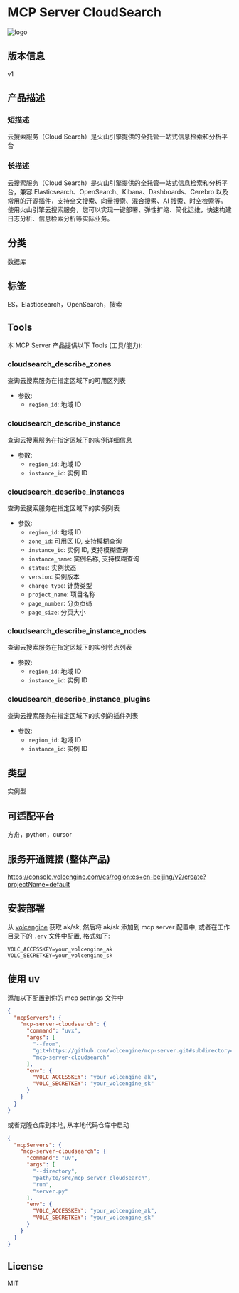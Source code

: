 # MCP Server CloudSearch
![logo](https://lf3-beecdn.bytetos.com/obj/ies-fe-bee-upload/bee_prod/biz_950/tos_001a90b5ba5d5b64368e897baa96a824.png)

## 版本信息
v1

## 产品描述
### 短描述
云搜索服务（Cloud Search）是火山引擎提供的全托管一站式信息检索和分析平台

### 长描述
云搜索服务（Cloud Search）是火山引擎提供的全托管一站式信息检索和分析平台，兼容 Elasticsearch、OpenSearch、Kibana、Dashboards、Cerebro 以及常用的开源插件，支持全文搜索、向量搜索、混合搜索、AI 搜索、时空检索等。使用火山引擎云搜索服务，您可以实现一键部署、弹性扩缩、简化运维，快速构建日志分析、信息检索分析等实际业务。

## 分类
数据库

## 标签
ES，Elasticsearch，OpenSearch，搜索

## Tools
本 MCP Server 产品提供以下 Tools (工具/能力):
### cloudsearch_describe_zones
查询云搜索服务在指定区域下的可用区列表
- 参数:
  - `region_id`: 地域 ID

### cloudsearch_describe_instance
查询云搜索服务在指定区域下的实例详细信息
- 参数:
  - `region_id`: 地域 ID
  - `instance_id`: 实例 ID

### cloudsearch_describe_instances
查询云搜索服务在指定区域下的实例列表
- 参数:
  - `region_id`: 地域 ID
  - `zone_id`: 可用区 ID, 支持模糊查询
  - `instance_id`: 实例 ID, 支持模糊查询
  - `instance_name`: 实例名称, 支持模糊查询
  - `status`: 实例状态
  - `version`: 实例版本
  - `charge_type`: 计费类型
  - `project_name`: 项目名称
  - `page_number`: 分页页码
  - `page_size`: 分页大小

### cloudsearch_describe_instance_nodes
查询云搜索服务在指定区域下的实例节点列表
- 参数:
  - `region_id`: 地域 ID
  - `instance_id`: 实例 ID

### cloudsearch_describe_instance_plugins
查询云搜索服务在指定区域下的实例的插件列表
- 参数:
  - `region_id`: 地域 ID
  - `instance_id`: 实例 ID

## 类型
实例型

## 可适配平台  
方舟，python，cursor

## 服务开通链接 (整体产品)
https://console.volcengine.com/es/region:es+cn-beijing/v2/create?projectName=default

## 安装部署  
从 [volcengine](https://www.volcengine.com/docs/6291/65568) 获取 ak/sk, 然后将 ak/sk 添加到 mcp server 配置中, 或者在工作目录下的 `.env` 文件中配置, 格式如下:
```shell
VOLC_ACCESSKEY=your_volcengine_ak
VOLC_SECRETKEY=your_volcengine_sk
```

## 使用 uv
添加以下配置到你的 mcp settings 文件中
```json
{
  "mcpServers": {
    "mcp-server-cloudsearch": {
      "command": "uvx",
      "args": [
        "--from",
        "git+https://github.com/volcengine/mcp-server.git#subdirectory=server/mcp_server_cloudsearch",
        "mcp-server-cloudsearch"
      ],
      "env": {
        "VOLC_ACCESSKEY": "your_volcengine_ak",
        "VOLC_SECRETKEY": "your_volcengine_sk"
      }
    }
  }
}
```
或者克隆仓库到本地, 从本地代码仓库中启动
```json
{
  "mcpServers": {
    "mcp-server-cloudsearch": {
      "command": "uv",
      "args": [
        "--directory",
        "path/to/src/mcp_server_cloudsearch",
        "run",
        "server.py"
      ],
      "env": {
        "VOLC_ACCESSKEY": "your_volcengine_ak",
        "VOLC_SECRETKEY": "your_volcengine_sk"
      }
    }
  }
}
```

## License
MIT